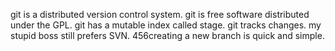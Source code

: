 git is a distributed version control system.
git is free software distributed under the GPL.
git has a mutable index called stage.
git tracks changes.
my stupid boss still prefers SVN.
456creating a new branch is quick and simple.
